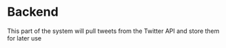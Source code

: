 # Backend

This part of the system will pull tweets from the Twitter API and store them for later use
